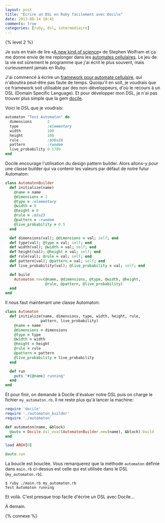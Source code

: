 ```yaml
---
layout: post
title: "Écrire un DSL en Ruby facilement avec Docile"
date: 2013-08-14 10:41
comments: true
categories: [ruby, dsl, intermédiaire]
---
```


{% level 2 %}

Je suis en train de lire «[A new kind of science](http://www.wolframscience.com/)» de Stephen Wolfram
et ça me donne envie de me replonger dans les [automates cellulaires](https://fr.wikipedia.org/wiki/Automate_cellulaire).
Le jeu de la vie est sûrement le programme que j'ai écrit le plus souvent,
mais curieusement jamais en Ruby.

<!-- more -->

J'ai commencé à écrire un
[framework pour automate cellulaire](https://github.com/lkdjiin/cellula),
qui n'aboutira peut-être pas faute de temps. Quoiqu'il en soit, je voudrais
que ce framework soit utilisable par des non-développeurs, d'où le recours
à un DSL (Domain Specific Language). Et pour développer mon DSL, je n'ai
pas trouver plus simple que la gem
[docile](https://github.com/ms-ati/docile).


Voici le DSL que je voudrais:

``` ruby my_automaton.rb
automaton "Test Automaton" do
  dimensions       2
  type             :elementary
  width            100
  height           100
  rule             :b36s26
  pattern          :random
  live_probability 0.1789
end
```

Docile encourage l'utilisation du design pattern builder. Alors allons-y
pour une classe builder qui va contenir les valeurs par défaut de notre
futur Automaton:

``` ruby automaton_builder.rb
class AutomatonBuilder
  def initialize(name)
    @name = name
    @dimensions = 2
    @type = :elementary
    @width = 0
    @height = 0
    @rule = :b3s23
    @pattern = :random
    @live_probability = 0.5
  end

  def dimensions(val); @dimensions = val; self; end
  def type(val); @type = val; self; end
  def width(val); @width = val; self; end
  def height(val); @height = val; self; end
  def rule(val); @rule = val; self; end
  def pattern(val); @pattern = val; self; end
  def live_probability(val); @live_probability = val; self; end

  def build
    Automaton.new(@name, @dimensions, @type, @width, @height,
                  @rule, @pattern, @live_probability)
  end
end
```

Il nous faut maintenant une classe Automaton:

``` ruby automaton.rb
class Automaton
  def initialize(name, dimensions, type, width, height, rule,
                pattern, live_probability)
    @name = name
    @dimensions = dimensions
    @type = type
    @width = width
    @height = height
    @rule = rule
    @pattern = pattern
    @live_probability = live_probability
  end

  def run
    puts "#{@name} running"
  end
end
```

Et pour finir, on demande à Docile d'évaluer notre DSL puis on charge le
fichier `my_automaton.rb`. Il ne reste plus qu'à lancer la machine:

``` ruby main.rb
require 'docile'
require './automaton_builder'
require './automaton'

def automaton(name, &block)
  @auto = Docile.dsl_eval(AutomatonBuilder.new(name), &block).build
end

load ARGV[0]

@auto.run
```

La boucle est bouclée. Vous remarquerez que la méthode `automaton` définie
dans `main.rb` ci-dessus est celle qui est utilisée dans le DSL
(`my_automaton.rb`).

    $ ruby ./main.rb my_automaton.rb 
    Test Automaton running

Et voilà. C'est presque trop facile d'écrire un DSL avec Docile…



<script id='fb33k8u'>(function(i){var f,s=document.getElementById(i);f=document.createElement('iframe');f.src='//api.flattr.com/button/view/?uid=lkdjiin&url='+encodeURIComponent(document.URL);f.title='Flattr';f.height=62;f.width=55;f.style.borderWidth=0;s.parentNode.insertBefore(f,s);})('fb33k8u');</script>

À demain.

{% connexe %}
